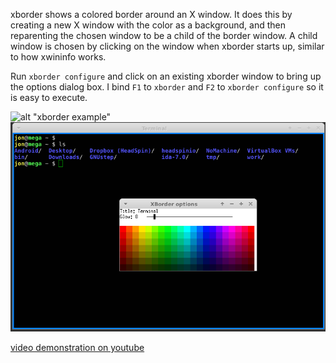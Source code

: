 xborder shows a colored border around an X window. It does this by creating a new X window with the color as a background, and then reparenting the chosen window to be a child of the border window. A child window is chosen by clicking on the window when xborder starts up, similar to how xwininfo works.

Run `xborder configure` and click on an existing xborder window to bring up the options dialog box. I bind `F1` to `xborder` and `F2` to `xborder configure` so it is easy to execute.

![alt "xborder example"](https://raw.githubusercontent.com/kazzmir/xborder/master/screen1.png)
![alt "xborder options"](https://raw.githubusercontent.com/kazzmir/xborder/master/xborder-options.png)

[video demonstration on youtube](https://www.youtube.com/watch?v=feCmLl-Up1U)
